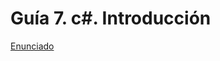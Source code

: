 # Guía 7. c#. Introducción 

[Enunciado](https://docs.google.com/document/d/1sybh88r2rR1vUTDblkv2XRQfoW-9ETUG/preview)

